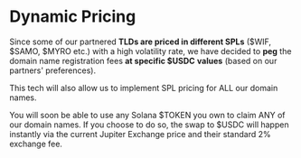 # Dynamic Pricing

Since some of our partnered **TLDs are priced in different SPLs** ($WIF, $SAMO, $MYRO etc.) with a high volatility rate, we have decided to **peg** the domain name registration fees **at specific $USDC** **values** (based on our partners' preferences).

This tech will also allow us to implement SPL pricing for ALL our domain names.

You will soon be able to use any Solana $TOKEN you own to claim ANY of our domain names. If you choose to do so, the swap to $USDC will happen instantly via the current Jupiter Exchange price and their standard 2% exchange fee.

